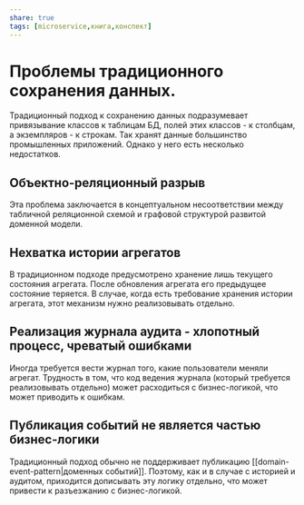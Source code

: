 ```yaml
---
share: true
tags: [microservice,книга,конспект]
---
```

# Проблемы традиционного сохранения данных.
Традиционный подход к сохранению данных подразумевает привязывание классов к таблицам БД, полей этих классов - к столбцам, а экземпляров - к строкам. Так хранят данные большинство промышленных приложений. Однако у него есть несколько недостатков.
## Объектно-реляционный разрыв
Эта проблема заключается в концептуальном несоответствии между табличной реляционной схемой и графовой структурой развитой доменной модели.
## Нехватка истории агрегатов
В традиционном подходе предусмотрено хранение лишь текущего состояния агрегата. После обновления агрегата его предыдущее состояние теряется. В случае, когда есть требование хранения истории агрегата, этот механизм нужно реализовывать отдельно.
## Реализация журнала аудита - хлопотный процесс, чреватый ошибками
Иногда требуется вести журнал того, какие пользователи меняли агрегат. Трудность в том, что код ведения журнала (который требуется реализовывать отдельно) может расходиться с бизнес-логикой, что может приводить к ошибкам.
## Публикация событий не является частью бизнес-логики
Традиционный подход обычно не поддерживает публикацию [[domain-event-pattern|доменных событий]]. Поэтому, как и в случае с историей и аудитом, приходится дописывать эту логику отдельно, что может привести к разъезжанию с бизнес-логикой.